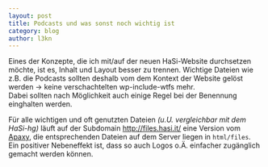 ```yaml
---
layout: post
title: Podcasts und was sonst noch wichtig ist
category: blog
author: l3kn
---
```


Eines der Konzepte, die ich mit/auf der neuen HaSi-Website durchsetzen möchte, ist es, Inhalt und Layout besser zu trennen. 
Wichtige Dateien wie z.B. die Podcasts sollten deshalb vom dem Kontext der Website gelöst werden ->  keine verschachtelten wp-include-wtfs mehr.  
Dabei sollten nach Möglichkeit auch einige Regel bei der Benennung einghalten werden.  

Für alle wichtigen und oft genutzten Dateien _(u.U. vergleichbar mit dem HaSi-hg)_ läuft auf der Subdomain <http://files.hasi.it/> eine Version vom [Apaxy](http://adamwhitcroft.com/apaxy/), die entsprechenden Dateien auf dem Server liegen in `html/files`.   Ein positiver Nebeneffekt ist, dass so auch Logos o.Ä. einfacher zugänglich gemacht werden können.
